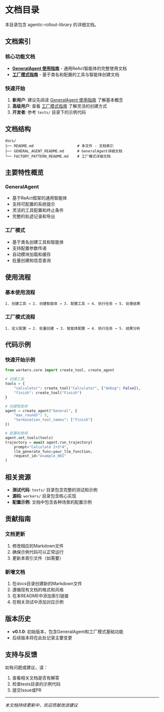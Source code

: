 # 文档目录

本目录包含 agentic-rollout-library 的详细文档。

## 文档索引

### 核心功能文档

- **[GeneralAgent 使用指南](GENERAL_AGENT_README.md)** - 通用ReAct智能体的完整使用文档
- **[工厂模式指南](FACTORY_PATTERN_README.md)** - 基于类名和配置的工具与智能体创建文档

### 快速开始

1. **新用户**: 建议先阅读 [GeneralAgent 使用指南](GENERAL_AGENT_README.md) 了解基本概念
2. **高级用户**: 查看 [工厂模式指南](FACTORY_PATTERN_README.md) 了解灵活的创建方式
3. **开发者**: 参考 `tests/` 目录下的示例代码

## 文档结构

```
docs/
├── README.md                    # 本文件 - 文档索引
├── GENERAL_AGENT_README.md      # GeneralAgent详细文档
└── FACTORY_PATTERN_README.md    # 工厂模式详细文档
```

## 主要特性概览

### GeneralAgent
- 基于ReAct框架的通用智能体
- 支持可配置的系统提示
- 灵活的工具配置和终止条件
- 完整的轨迹记录和导出

### 工厂模式
- 基于类名创建工具和智能体
- 支持配置参数传递
- 自动模块加载和缓存
- 批量创建和信息查询

## 使用流程

### 基本使用流程
```
1. 创建工具 → 2. 创建智能体 → 3. 配置工具 → 4. 执行任务 → 5. 处理结果
```

### 工厂模式流程
```
1. 定义配置 → 2. 批量创建 → 3. 智能体配置 → 4. 执行任务 → 5. 结果分析
```

## 代码示例

### 快速开始示例

```python
from workers.core import create_tool, create_agent

# 创建工具
tools = {
    "calculator": create_tool("Calculator", {"debug": False}),
    "finish": create_tool("Finish")
}

# 创建智能体
agent = create_agent("General", {
    "max_rounds": 5,
    "termination_tool_names": ["finish"]
})

# 配置和使用
agent.set_tools(tools)
trajectory = await agent.run_trajectory(
    prompt="Calculate 2+3*4",
    llm_generate_func=your_llm_function,
    request_id="example_001"
)
```

## 相关资源

- **测试代码**: `tests/` 目录包含完整的测试和示例
- **源码**: `workers/` 目录包含核心实现
- **配置示例**: 文档中包含各种场景的配置示例

## 贡献指南

### 文档更新
1. 修改相应的Markdown文件
2. 确保示例代码可以正常运行
3. 更新本索引文件（如需要）

### 新增文档
1. 在docs目录创建新的Markdown文件
2. 遵循现有文档的格式和风格
3. 在本README中添加索引链接
4. 在相关测试中添加对应示例

## 版本历史

- **v0.1.0**: 初始版本，包含GeneralAgent和工厂模式基础功能
- 后续版本将在此处记录主要变更

## 支持与反馈

如有问题或建议，请：
1. 查看相关文档是否有解答
2. 检查tests目录的示例代码
3. 提交Issue或PR

---

*本文档持续更新中，欢迎贡献改进建议*